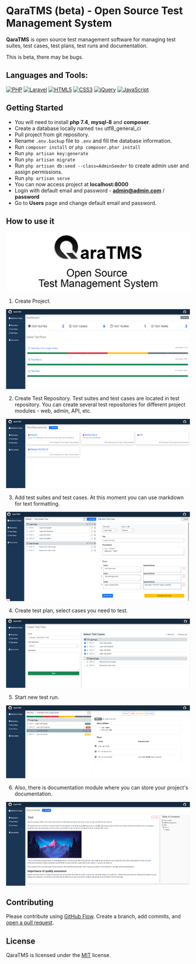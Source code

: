# QaraTMS (beta) - Open Source Test Management System

**QaraTMS** is open source test management software for managing test suites, test cases, test plans, test runs and documentation.

This is beta, there may be bugs. 

## Languages and Tools:

<a href="https://php.net/" title="PHP"><img src="https://github.com/get-icon/geticon/raw/master/icons/php.svg" alt="PHP" width="60px" height="60px"></a>
<a href="https://laravel.com/" title="Laravel"><img src="https://github.com/get-icon/geticon/raw/master/icons/laravel.svg" alt="Laravel" width="60px" height="60px"></a>
<a href="https://www.w3.org/TR/html5/" title="HTML5"><img src="https://github.com/get-icon/geticon/raw/master/icons/html-5.svg" alt="HTML5" width="60px" height="60px"></a>
<a href="https://www.w3.org/TR/CSS/" title="CSS3"><img src="https://github.com/get-icon/geticon/raw/master/icons/css-3.svg" alt="CSS3" width="60px" height="60px"></a>
<a href="https://jquery.com/" title="jQuery"><img src="https://github.com/get-icon/geticon/raw/master/icons/jquery-icon.svg" alt="jQuery" width="60px" height="60px"></a>
<a href="https://developer.mozilla.org/en-US/docs/Web/JavaScript" title="JavaScript"><img src="https://github.com/get-icon/geticon/raw/master/icons/javascript.svg" alt="JavaScript" width="60px" height="60px"></a>

## Getting Started

- You will need to install **php 7.4**, **mysql-8** and **composer**.
- Create a database locally named `tms` utf8_general_ci
- Pull project from git repository.
- Rename `.env.backup` file to `.env` and fill the database information.
- Run `composer install` or ```php composer.phar install```
- Run `php artisan key:generate`
- Run `php artisan migrate`
- Run `php artisan db:seed --class=AdminSeeder` to create admin user and assign permissions.
- Run `php artisan serve`
- You can now access project at **localhost:8000** 
- Login with default email and password - **admin@admin.com** / **password**
- Go to **Users** page and change default email and password. 

## How to use it
![logo](public/img/header.jpg)

1. Create Project.

![logo](public/img/5.png)

2. Create Test Repository. Test suites and test cases are located in test repository. 
   You can create several test repositories for different project modules - web, admin, API, etc.
   
![logo](public/img/1.png)
   
3. Add test suites and test cases. At this moment you can use markdown for text formatting. 

![logo](public/img/2.png)

4. Create test plan, select cases you need to test. 

![logo](public/img/3.png)

5. Start new test run.

![logo](public/img/4.png)

6. Also, there is documentation module where you can store your project's documentation. 

![logo](public/img/6.png)

## Contributing

Please contribute using [GitHub Flow](https://guides.github.com/introduction/flow). Create a branch, add commits, and [open a pull request](https://github.com/rahuldkjain/github-profile-readme-generator/compare).


## License

QaraTMS is licensed under the [MIT](https://choosealicense.com/licenses/mit/) license.
